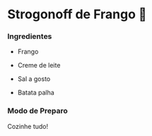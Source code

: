 # Strogonoff de Frango :chicken:



### Ingredientes

- Frango

- Creme de leite

- Sal a gosto

- Batata palha

  

### Modo de Preparo

Cozinhe tudo!








